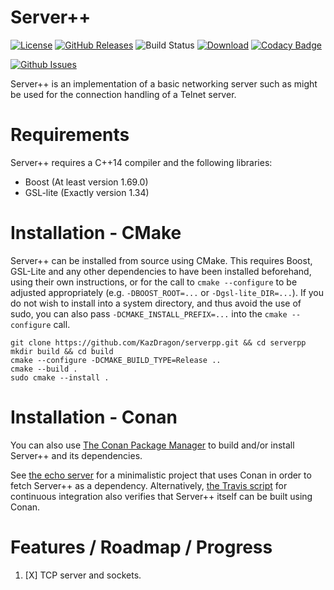 # Server++

[![License](https://img.shields.io/github/license/KazDragon/serverpp.svg)](https://en.wikipedia.org/wiki/MIT_License)
[![GitHub Releases](https://img.shields.io/github/release/KazDragon/serverpp.svg)](https://github.com/KazDragon/serverpp/releases)
![Build Status](https://github.com/KazDragon/serverpp/workflows/build-system/badge.svg?branch=master)
[![Download](https://api.bintray.com/packages/kazdragon/conan-public/serverpp%3Akazdragon/images/download.svg)](https://bintray.com/kazdragon/conan-public/serverpp%3Akazdragon/_latestVersion)
[![Codacy Badge](https://app.codacy.com/project/badge/Grade/b4737922bf834ff79f61019d09cf69e6)](https://www.codacy.com/gh/KazDragon/serverpp/dashboard?utm_source=github.com&amp;utm_medium=referral&amp;utm_content=KazDragon/serverpp&amp;utm_campaign=Badge_Grade)

[![Github Issues](https://img.shields.io/github/issues/KazDragon/serverpp.svg)](https://github.com/KazDragon/serverpp/issues)

Server++ is an implementation of a basic networking server such as might be used for the connection handling of a Telnet server.

# Requirements

Server++ requires a C++14 compiler and the following libraries:
  * Boost (At least version 1.69.0)
  * GSL-lite (Exactly version 1.34)

# Installation - CMake

Server++ can be installed from source using CMake.  This requires Boost, GSL-Lite and any other dependencies to have been installed beforehand, using their own instructions, or for the call to `cmake --configure` to be adjusted appropriately (e.g. `-DBOOST_ROOT=...` or `-Dgsl-lite_DIR=...`).  If you do not wish to install into a system directory, and thus avoid the use of sudo, you can also pass `-DCMAKE_INSTALL_PREFIX=...` into the `cmake --configure` call.

    git clone https://github.com/KazDragon/serverpp.git && cd serverpp
    mkdir build && cd build
    cmake --configure -DCMAKE_BUILD_TYPE=Release ..
    cmake --build .
    sudo cmake --install .

# Installation - Conan

You can also use [The Conan Package Manager](https://conan.io/) to build and/or install Server++ and its dependencies.

See [the echo server](example/echo) for a minimalistic project that uses Conan in order to fetch Server++ as a dependency.  Alternatively, [the Travis script](.travis.yml) for continuous integration also verifies that Server++ itself can be built using Conan.

# Features / Roadmap / Progress

1. [X] TCP server and sockets.

